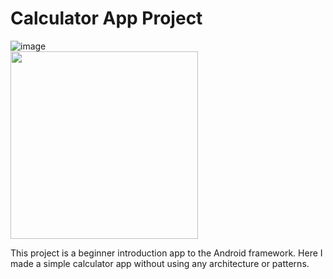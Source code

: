 Calculator App Project
==========================

![image](<img src="https://drive.google.com/uc?export=view&id=1_5HDBougWTIOmNSZo_DJ5dqZFcr7I5Xf" alt="alt text" width="whatever" height="whatever">)  
<img src="https://media.giphy.com/media/cFkiFMDg3iFoI/giphy.gif" width="300" />

This project is a beginner introduction app to the Android framework. Here I made a simple calculator app without using any architecture or patterns. 
